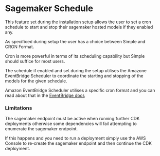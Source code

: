 # Sagemaker Schedule

This feature set during the installation setup allows the user to set a cron schedule to start and stop their sagemaker hosted models if they enabled any.

As specificed during setup the user has a choice between Simple and CRON Format.

Cron is more powerful in terms of its scheduling capability but Simple should suffice for most users.

The schedule if enabled and set during the setup utilises the Amazone EventBridge Scheduler to coordinate the starting and stopping of the models for the given schedule.

Amazon EventBridge Scheduler utilises a specific cron format and you can read about that in the [EventBridge docs](https://docs.aws.amazon.com/eventbridge/latest/userguide/eb-cron-expressions.html)

### Limitations

The sagemaker endpoint must be active when running further CDK deployments otherwise some dependencies will fail attempting to enumerate the sagemaker endpoint.

If this happens and you need to run a deployment simply use the AWS Console to re-create the sagemaker endpoint and then continue the CDK deployment.